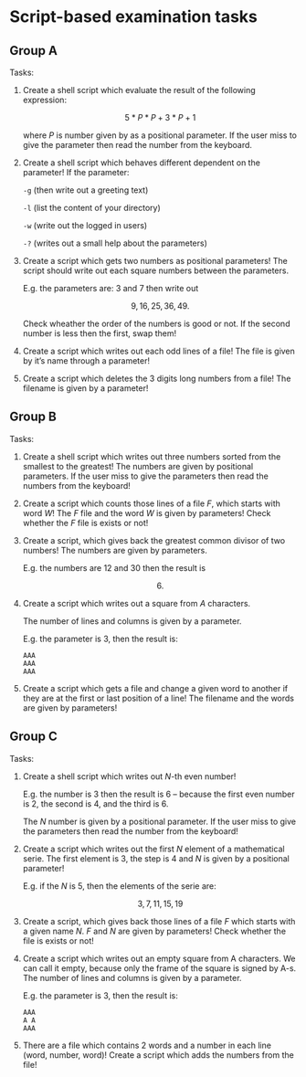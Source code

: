 # Script-based examination tasks

## Group A

Tasks:

1. Create a shell script which evaluate the result of the following expression: 

    ```math
    5*P*P+3*P+1
    ```

    where $P$ is number given by as a positional parameter.
    If the user miss to give the parameter then read the number from the keyboard.


1. Create a shell script which behaves different dependent on the parameter!
    If the parameter:
        
    `-g` (then write out a greeting text)
        
    `-l` (list the content of your directory)
        
    `-w` (write out the logged in users)
    
    `-?` (writes out a small help about the parameters)

1. Create a script which gets two numbers as positional parameters!
    The script should write out each square numbers between the parameters. 
    
    E.g. the parameters are: $3$ and $7$ then write out 
    
    ```math
    9, 16, 25, 36, 49.
    ```

    Check wheather the order of the numbers is good or not.
    If the second number is less then the first, swap them!

1. Create a script which writes out each odd lines of a file!
    The file is given by it’s name through a parameter!

1. Create a script which deletes the 3 digits long numbers from a file!
    The filename is given by a parameter!


## Group B

Tasks:

1. Create a shell script which writes out three numbers sorted from the smallest to the greatest!
    The numbers are given by positional parameters.
    If the user miss to give the parameters then read the numbers from the keyboard!

2. Create a script which counts those lines of a file $F$, which starts with word $W$!
    The $F$ file and the word $W$ is given by parameters!
    Check whether the $F$ file is exists or not!

3. Create a script, which gives back the greatest common divisor of two numbers!
    The numbers are given by parameters.
    
    E.g. the numbers are $12$ and $30$ then the result is 
    
    ```math
    6.
    ```

4. Create a script which writes out a square from $A$ characters. 

    The number of lines and columns is given by a parameter.
    
    E.g. the parameter is 3, then the result is:
    
    ```
    AAA
    AAA
    AAA
    ```

5. Create a script which gets a file and change a given word to another if they are at the first or last position of a line!
    The filename and the words are given by parameters!


## Group C

Tasks:

1. Create a shell script which writes out $N$-th even number!

    E.g. the number is $3$ then the result is $6$ – because the first even number is $2$, the second is $4$, and the third is $6$.
    
    The $N$ number is given by a positional parameter.
    If the user miss to give the parameters then read the number from the keyboard!

2. Create a script which writes out the first $N$ element of a mathematical serie.
    The first element is $3$, the step is $4$ and $N$ is given by a positional parameter!
    
    E.g. if the $N$ is $5$, then the elements of the serie are:

    ```math
    3, 7, 11, 15, 19
    ```

3. Create a script, which gives back those lines of a file $F$ which starts with a given name $N$. 
    $F$ and $N$ are given by parameters! 
    Check whether the file is exists or not!

4. Create a script which writes out an empty square from A characters.
    We can call it empty, because only the frame of the square is signed by A-s.
    The number of lines and columns is given by a parameter. 
    
    E.g. the parameter is $3$, then the result is:
    
    ```
    AAA
    A A
    AAA
    ```

5. There are a file which contains $2$ words and a number in each line (word, number, word)!
    Create a script which adds the numbers from the file!
